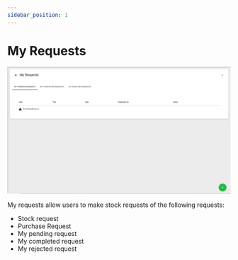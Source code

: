 ```yaml
---
sidebar_position: 1
---
```


# My Requests

![RequestPage](./requestspage.PNG)

My requests allow users to make stock requests of the following requests:

- Stock request
- Purchase Request
- My pending request
- My completed request
- My rejected request
